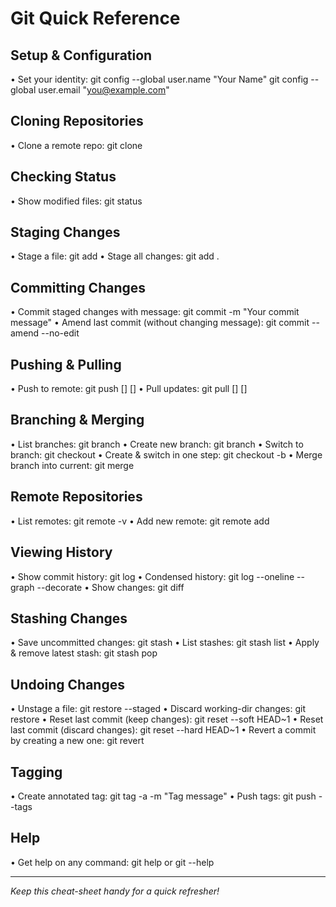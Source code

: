 # Git Quick Reference

## Setup & Configuration

  • Set your identity:
      git config --global user.name "Your Name"
      git config --global user.email "you@example.com"

## Cloning Repositories

  • Clone a remote repo:
      git clone <repository-url>

## Checking Status

  • Show modified files:
      git status

## Staging Changes

  • Stage a file:
      git add <file>
  • Stage all changes:
      git add .

## Committing Changes

  • Commit staged changes with message:
      git commit -m "Your commit message"
  • Amend last commit (without changing message):
      git commit --amend --no-edit

## Pushing & Pulling

  • Push to remote:
      git push [<remote>] [<branch>]
  • Pull updates:
      git pull [<remote>] [<branch>]

## Branching & Merging

  • List branches:
      git branch
  • Create new branch:
      git branch <branch-name>
  • Switch to branch:
      git checkout <branch-name>
  • Create & switch in one step:
      git checkout -b <new-branch>
  • Merge branch into current:
      git merge <branch-name>

## Remote Repositories

  • List remotes:
      git remote -v
  • Add new remote:
      git remote add <name> <url>

## Viewing History

  • Show commit history:
      git log
  • Condensed history:
      git log --oneline --graph --decorate
  • Show changes:
      git diff

## Stashing Changes

  • Save uncommitted changes:
      git stash
  • List stashes:
      git stash list
  • Apply & remove latest stash:
      git stash pop

## Undoing Changes

  • Unstage a file:
      git restore --staged <file>
  • Discard working-dir changes:
      git restore <file>
  • Reset last commit (keep changes):
      git reset --soft HEAD~1
  • Reset last commit (discard changes):
      git reset --hard HEAD~1
  • Revert a commit by creating a new one:
      git revert <commit-hash>

## Tagging

  • Create annotated tag:
      git tag -a <tag-name> -m "Tag message"
  • Push tags:
      git push --tags

## Help

  • Get help on any command:
      git help <command>  or  git <command> --help

---
*Keep this cheat-sheet handy for a quick refresher!* 
